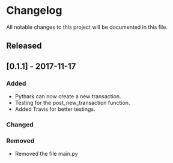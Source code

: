 # Changelog
All notable changes to this project will be documented in this file.

## Released

## [0.1.1] - 2017-11-17

### Added
- Pythark can now create a new transaction.
- Testing for the post_new_transaction function.
- Added Travis for better testings.

### Changed


### Removed
- Removed the file main.py
